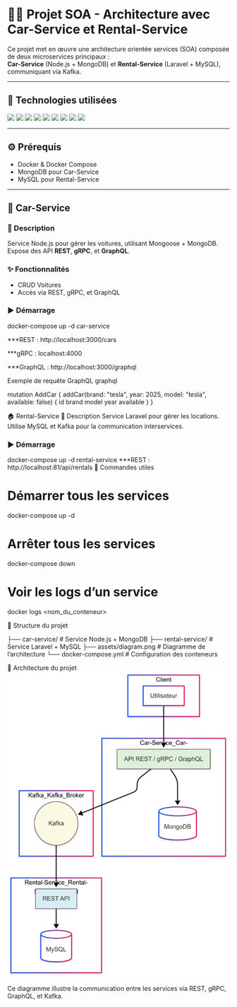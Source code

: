 # 🚗🔧 Projet SOA - Architecture avec Car-Service et Rental-Service

Ce projet met en œuvre une architecture orientée services (SOA) composée de deux microservices principaux :  
**Car-Service** (Node.js + MongoDB) et **Rental-Service** (Laravel + MySQL), communiquant via Kafka.

---

## 🧰 Technologies utilisées

<p align="left">
  <img src="https://img.shields.io/badge/Node.js-339933?logo=node.js&logoColor=white" />
  <img src="https://img.shields.io/badge/Laravel-F9322C?logo=laravel&logoColor=white" />
  <img src="https://img.shields.io/badge/Docker-2496ED?logo=docker&logoColor=white" />
  <img src="https://img.shields.io/badge/MongoDB-47A248?logo=mongodb&logoColor=white" />
  <img src="https://img.shields.io/badge/MySQL-4479A1?logo=mysql&logoColor=white" />
  <img src="https://img.shields.io/badge/Apache Kafka-231F20?logo=apachekafka&logoColor=white" />
  <img src="https://img.shields.io/badge/GraphQL-E10098?logo=graphql&logoColor=white" />
  <img src="https://img.shields.io/badge/gRPC-5C7AEA?logo=grpc&logoColor=white" />
  <img src="https://img.shields.io/badge/REST-000000?logo=rest&logoColor=white" />
</p>

---

## ⚙️ Prérequis

- Docker & Docker Compose
- MongoDB pour Car-Service
- MySQL pour Rental-Service

---

## 🚙 Car-Service

### 📄 Description

Service Node.js pour gérer les voitures, utilisant Mongoose + MongoDB.  
Expose des API **REST**, **gRPC**, et **GraphQL**.

### ✨ Fonctionnalités

- CRUD Voitures
- Accès via REST, gRPC, et GraphQL

### ▶️ Démarrage


docker-compose up -d car-service


***REST : http://localhost:3000/cars

***gRPC : localhost:4000

***GraphQL : http://localhost:3000/graphql

Exemple de requête GraphQL
graphql

mutation AddCar {
  addCar(brand: "tesla", year: 2025, model: "tesla", available: false) {
    id
    brand
    model
    year
    available
  }
}


🏠 Rental-Service
📄 Description
Service Laravel pour gérer les locations.
Utilise MySQL et Kafka pour la communication interservices.
### ▶️ Démarrage

docker-compose up -d rental-service
***REST : http://localhost:81/api/rentals
🧾 Commandes utiles

# Démarrer tous les services
docker-compose up -d

# Arrêter tous les services
docker-compose down

# Voir les logs d’un service
docker logs <nom_du_conteneur>

🧱 Structure du projet

├── car-service/          # Service Node.js + MongoDB
├── rental-service/       # Service Laravel + MySQL
├── assets/diagram.png    # Diagramme de l’architecture
└── docker-compose.yml    # Configuration des conteneurs

🧩 Architecture du projet
![Diagramme de l'architecture](./assets/diagram.png)

Ce diagramme illustre la communication entre les services via REST, gRPC, GraphQL, et Kafka.


